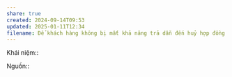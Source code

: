 ```yaml
---
share: true
created: 2024-09-14T09:53
updated: 2025-01-11T12:34
filename: Để khách hàng không bị mất khả năng trả dẫn đến huỷ hợp đồng giữa chừng, chỉ tư vấn không quá 30％ thu nhập
---
```

Khái niệm:: 

Nguồn:: 
